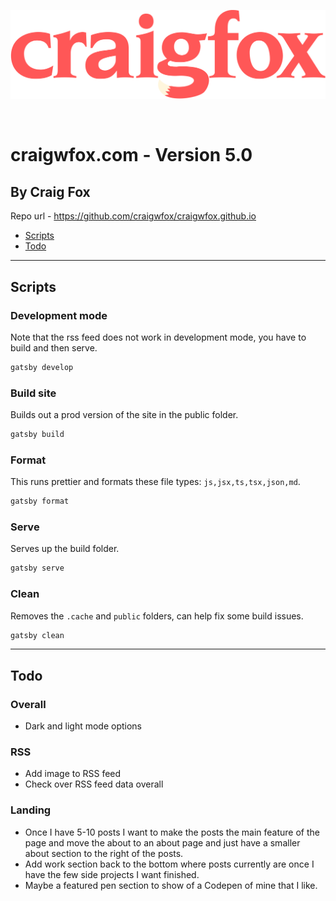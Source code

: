 ![Craig fox logo](./src/images/craig-logo-red.svg)

<br />

# craigwfox.com - Version 5.0

## By Craig Fox

Repo url - https://github.com/craigwfox/craigwfox.github.io

- [Scripts](#Scripts)
- [Todo](#Todo)

---

## Scripts

### Development mode

Note that the rss feed does not work in development mode, you have to build and then serve.

```bash
gatsby develop
```

### Build site

Builds out a prod version of the site in the public folder.

```bash
gatsby build
```

### Format

This runs prettier and formats these file types: `js,jsx,ts,tsx,json,md`.

```bash
gatsby format
```

### Serve

Serves up the build folder.

```bash
gatsby serve
```

### Clean

Removes the `.cache` and `public` folders, can help fix some build issues.

```bash
gatsby clean
```

---

## Todo

### Overall

- Dark and light mode options

### RSS

- Add image to RSS feed
- Check over RSS feed data overall

### Landing

- Once I have 5-10 posts I want to make the posts the main feature of the page and move the about to an about page and just have a smaller about section to the right of the posts.
- Add work section back to the bottom where posts currently are once I have the few side projects I want finished.
- Maybe a featured pen section to show of a Codepen of mine that I like.
